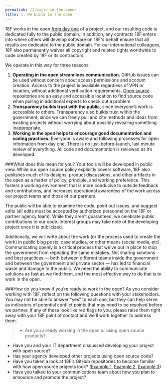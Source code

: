 ```yaml
---
permalink: /1-build-in-the-open/
title: 1. We build in the open
---
```


18F works in the open [from day one](https://18f.gsa.gov/2014/07/31/working-in-public-from-day-1/) of a project, and our resulting code is dedicated fully to the public domain. In addition, any contracts 18F enters into where others will develop software on 18F's behalf ensure that all results are dedicated to the public domain. For our international colleagues, 18F also permanently waives all copyright and related rights worldwide to code created by 18F or its contractors.

We operate in this way for three reasons:

1. **Operating in the open streamlines communication.** GitHub issues can be used without concern about access permissions and account creation. Access to the project is available regardless of VPN or location, without additional verification requirements. [Open source](https://github.com/18F/open-source-policy/blob/master/policy.md) repositories are an easy and accessible location to find source code when pulling in additional experts to check out a problem.
2. **Transparency builds trust with the public**, since everyone’s work is accessible to others. Transparency also builds trust within the government, since we can freely pull and cite methods and ideas from existing projects without worrying about possibly revealing something inappropriate.
3. **Working in the open helps to encourage good documentation and coding practices.** Everyone is aware and following processes for open information from day one. There is no just-before-launch, last minute review of everything. All code and documentation is reviewed as it’s developed. 

###What does this mean for you?
Your tools will be developed in public view. While our open source policy explicitly covers software, 18F also publishes much of its designs, product discussions, and other artifacts in the open as a matter of policy, principle, and working preference. This fosters a working environment that is more conducive to outside feedback and contributions, and increases operational awareness of the work across our project teams and those of our partners.

The public will be able to examine the code, point out issues, and suggest edits (all edits must be accepted by authorized personnel on the 18F or partner agency team). While they aren’t guaranteed, we celebrate public contributions to our code. Interest groups may take note of the developing project once it is publicized. 

Additionally, we will write about the work (or the process used to create the work) in public blog posts, case studies, or other means (social media, etc). Communicating openly is a critical process that we've put in place to stop the government from repeating the same mistakes. Not sharing solutions and best practices — both between different teams inside the government and between the government and private sector — has led to financial waste and damage to the public. We need the ability to communicate solutions as fast as we find them, and the most effective way to do that is to work in the open.
 

###How do you know if you’re ready to work in the open?
As you consider working with 18F, reflect on the following questions with your stakeholders.  You may not be able to answer "yes" to each one, but they can help serve as indicators of potential conflict points that may need to be resolved before we partner.  If any of these look like red flags to you, please raise them right away with your 18F point of contact and we'll work together to address them.

>- Are you already working in the open or using open source products?
- Have you and your IT department discussed developing your project with open source?
- Has your agency developed other projects using open source code? 
- Have you taken a look at 18F’s GitHub repositories to become familiar with how open source projects look? ([Example 1](https://github.com/18F/openFEC), [Example 2](https://github.com/18F/federalist), [Example 3](https://github.com/18F/calc))
- Have you talked to your communications team about how you plan to announce and promote the project?
